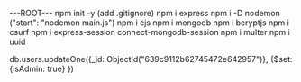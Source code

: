 ---ROOT---
npm init -y
(add .gitignore) 
npm i express
npm i -D nodemon ("start": "nodemon main.js")
npm i ejs
npm i mongodb
npm i bcryptjs
npm i csurf
npm i express-session connect-mongodb-session
npm i multer
npm i uuid

db.users.updateOne({_id: ObjectId("639c9112b62745472e642957")}, {$set: {isAdmin: true} })